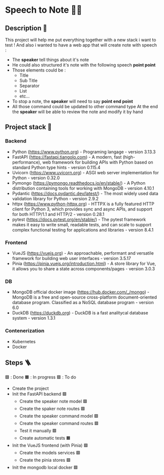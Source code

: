 # Speech to Note 💬📝

## Description 📒
This project will help me put everything together with a new stack i want to test ! And also i wanted to have a web app that will create note with speech :
* The __speaker__ tell things about it's note
* He could also structured it's note with the following speech __point <element> point__
* Those elements could be :
  * Title
  * Sub Title
  * Separator
  * List
  * etc...
* To stop a note, the __speaker__ will need to say __point end point__
* All those command could be updated to other command type
At the end the __speaker__ will be able to review the note and modify it by hand

## Project stack 🎯
### Backend
* Python (https://www.python.org) - Programing langage - version 3.13.3
* FastAPI (https://fastapi.tiangolo.com) - A modern, fast (high-performance), web framework for building APIs with Python based on standard Python type hints - version 0.115.4
* Uvicorn (https://www.uvicorn.org) - ASGI web server implementation for Python - version 0.32.0
* Pymongo (https://pymongo.readthedocs.io/en/stable/) - A Python distribution containing tools for working with MongoDB - version 4.10.1
* Pydantic (https://docs.pydantic.dev/latest/) - The most widely used data validation library for Python - version 2.9.2
* httpx (https://www.python-httpx.org) - HTTPX is a fully featured HTTP client for Python 3, which provides sync and async APIs, and support for both HTTP/1.1 and HTTP/2 - version 0.28.1
* pytest (https://docs.pytest.org/en/stable/) - The pytest framework makes it easy to write small, readable tests, and can scale to support complex functional testing for applications and libraries - version 8.4.1

### Frontend
* VueJS (https://vuejs.org) - An approachable, performant and versatile framework for building web user interfaces - version 3.5.17
* Pinia (https://pinia.vuejs.org/introduction.html) - A store library for Vue, it allows you to share a state across components/pages - version 3.0.3

### DB
* MongoDB official docker image (https://hub.docker.com/_/mongo) - MongoDB is a free and open-source cross-platform document-oriented database⁠ program. Classified as a NoSQL⁠ database program - version 6.0
* DuckDB (https://duckdb.org) - DuckDB is a fast analitycal database system - version 1.3.1

### Contenerization
* Kubernetes
* Docker

## Steps 🪜
🟩 : Done 🟧 : In progress 🟪 : To do

* Create the project
* Init the FastAPI backend 🟩
  * Create the speaker note model 🟩
  * Create the spaker note routes 🟩
  * Create the speaker command model 🟩
  * Create the speaker command routes 🟩
  * Test it manually 🟩
  * Create automatic tests 🟧
* Init the VueJS frontend (with Pinia) 🟩
  * Create the models services 🟪
  * Create the pinia stores 🟪
* Init the mongodb local docker 🟩
